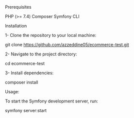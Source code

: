 Prerequisites

PHP (>= 7.4)
Composer
Symfony CLI

Installation

1- Clone the repository to your local machine:

git clone https://github.com/azzeddine05/ecommerce-test.git

2- Navigate to the project directory:

cd ecommerce-test

3- Install dependencies:

composer install

Usage:

To start the Symfony development server, run:

symfony server:start
